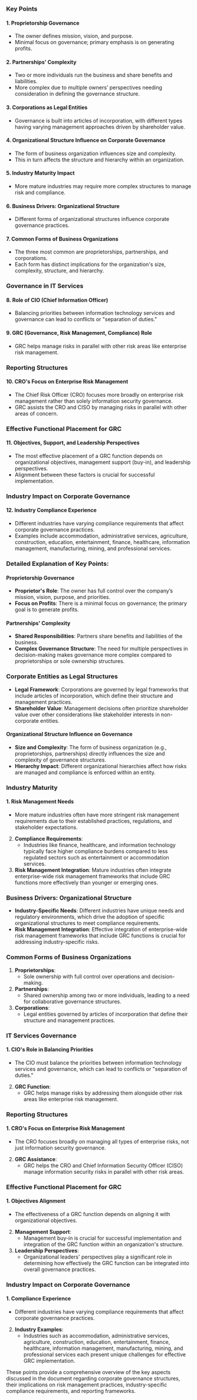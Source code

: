 

### Key Points

#### 1. **Proprietorship Governance**
- The owner defines mission, vision, and purpose.
- Minimal focus on governance; primary emphasis is on generating profits.

#### 2. **Partnerships' Complexity**
- Two or more individuals run the business and share benefits and liabilities.
- More complex due to multiple owners’ perspectives needing consideration in defining the governance structure.

#### 3. **Corporations as Legal Entities**
- Governance is built into articles of incorporation, with different types having varying management approaches driven by shareholder value.

#### 4. **Organizational Structure Influence on Corporate Governance**
- The form of business organization influences size and complexity.
- This in turn affects the structure and hierarchy within an organization.

#### 5. **Industry Maturity Impact**
- More mature industries may require more complex structures to manage risk and compliance.

#### 6. **Business Drivers: Organizational Structure**
- Different forms of organizational structures influence corporate governance practices.

#### 7. **Common Forms of Business Organizations**
- The three most common are proprietorships, partnerships, and corporations.
- Each form has distinct implications for the organization's size, complexity, structure, and hierarchy.

### Governance in IT Services

#### 8. **Role of CIO (Chief Information Officer)**
- Balancing priorities between information technology services and governance can lead to conflicts or "separation of duties."

#### 9. **GRC (Governance, Risk Management, Compliance) Role**
- GRC helps manage risks in parallel with other risk areas like enterprise risk management.

### Reporting Structures

#### 10. **CRO's Focus on Enterprise Risk Management**
- The Chief Risk Officer (CRO) focuses more broadly on enterprise risk management rather than solely information security governance.
- GRC assists the CRO and CISO by managing risks in parallel with other areas of concern.

### Effective Functional Placement for GRC

#### 11. **Objectives, Support, and Leadership Perspectives**
- The most effective placement of a GRC function depends on organizational objectives, management support (buy-in), and leadership perspectives.
- Alignment between these factors is crucial for successful implementation.

### Industry Impact on Corporate Governance

#### 12. **Industry Compliance Experience**
- Different industries have varying compliance requirements that affect corporate governance practices.
- Examples include accommodation, administrative services, agriculture, construction, education, entertainment, finance, healthcare, information management, manufacturing, mining, and professional services.

### Detailed Explanation of Key Points:

#### Proprietorship Governance
- **Proprietor's Role**: The owner has full control over the company’s mission, vision, purpose, and priorities.
- **Focus on Profits**: There is a minimal focus on governance; the primary goal is to generate profits.

#### Partnerships' Complexity
- **Shared Responsibilities**: Partners share benefits and liabilities of the business.
- **Complex Governance Structure**: The need for multiple perspectives in decision-making makes governance more complex compared to proprietorships or sole ownership structures.

### Corporate Entities as Legal Structures

- **Legal Framework**: Corporations are governed by legal frameworks that include articles of incorporation, which define their structure and management practices.
- **Shareholder Value**: Management decisions often prioritize shareholder value over other considerations like stakeholder interests in non-corporate entities.

#### Organizational Structure Influence on Governance
- **Size and Complexity**: The form of business organization (e.g., proprietorships, partnerships) directly influences the size and complexity of governance structures.
- **Hierarchy Impact**: Different organizational hierarchies affect how risks are managed and compliance is enforced within an entity.

### Industry Maturity

#### 1. **Risk Management Needs**
   - More mature industries often have more stringent risk management requirements due to their established practices, regulations, and stakeholder expectations.

2. **Compliance Requirements**:
    - Industries like finance, healthcare, and information technology typically face higher compliance burdens compared to less regulated sectors such as entertainment or accommodation services.
3. **Risk Management Integration**: Mature industries often integrate enterprise-wide risk management frameworks that include GRC functions more effectively than younger or emerging ones.

### Business Drivers: Organizational Structure

- **Industry-Specific Needs**: Different industries have unique needs and regulatory environments, which drive the adoption of specific organizational structures to meet compliance requirements.
- **Risk Management Integration**: Effective integration of enterprise-wide risk management frameworks that include GRC functions is crucial for addressing industry-specific risks.

### Common Forms of Business Organizations

1. **Proprietorships**:
    - Sole ownership with full control over operations and decision-making.
2. **Partnerships**:
    - Shared ownership among two or more individuals, leading to a need for collaborative governance structures.
3. **Corporations**:
    - Legal entities governed by articles of incorporation that define their structure and management practices.

### IT Services Governance

#### 1. **CIO's Role in Balancing Priorities**
   - The CIO must balance the priorities between information technology services and governance, which can lead to conflicts or "separation of duties."
2. **GRC Function**:
    - GRC helps manage risks by addressing them alongside other risk areas like enterprise risk management.

### Reporting Structures

#### 1. **CRO's Focus on Enterprise Risk Management**
   - The CRO focuses broadly on managing all types of enterprise risks, not just information security governance.
2. **GRC Assistance**:
    - GRC helps the CRO and Chief Information Security Officer (CISO) manage information security risks in parallel with other risk areas.

### Effective Functional Placement for GRC

#### 1. **Objectives Alignment**
   - The effectiveness of a GRC function depends on aligning it with organizational objectives.
2. **Management Support**:
    - Management buy-in is crucial for successful implementation and integration of the GRC function within an organization's structure.
3. **Leadership Perspectives**:
    - Organizational leaders' perspectives play a significant role in determining how effectively the GRC function can be integrated into overall governance practices.

### Industry Impact on Corporate Governance

#### 1. **Compliance Experience**
   - Different industries have varying compliance requirements that affect corporate governance practices.
2. **Industry Examples**:
    - Industries such as accommodation, administrative services, agriculture, construction, education, entertainment, finance, healthcare, information management, manufacturing, mining, and professional services each present unique challenges for effective GRC implementation.

These points provide a comprehensive overview of the key aspects discussed in the document regarding corporate governance structures, their implications on risk management practices, industry-specific compliance requirements, and reporting frameworks.